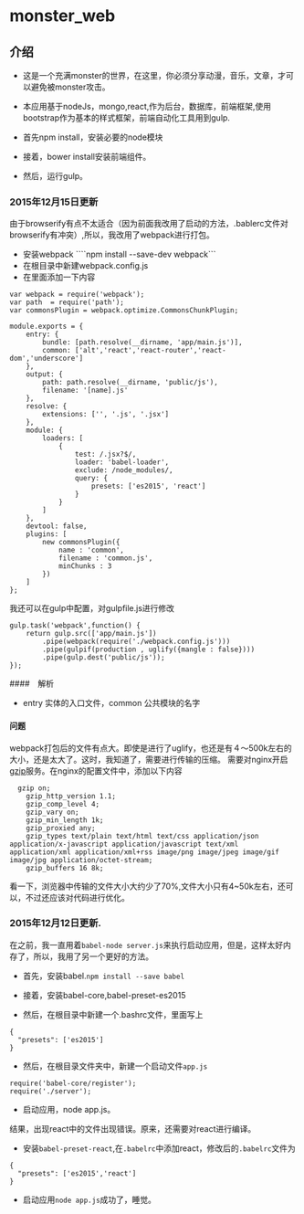 # monster_web

## 介绍

- 这是一个充满monster的世界，在这里，你必须分享动漫，音乐，文章，才可以避免被monster攻击。

- 本应用基于nodeJs，mongo,react,作为后台，数据库，前端框架,使用bootstrap作为基本的样式框架，前端自动化工具用到gulp.

- 首先npm install，安装必要的node模块

- 接着，bower install安装前端组件。

- 然后，运行gulp。

### 2015年12月15日更新　　
由于browserify有点不太适合（因为前面我改用了启动的方法，.bablerc文件对browserify有冲突）,所以，我改用了webpack进行打包。　
- 安装webpack ````npm install --save-dev webpack```  
- 在根目录中新建webpack.config.js  
- 在里面添加一下内容　　
```[javascript]
var webpack = require('webpack');
var path  = require('path');
var commonsPlugin = webpack.optimize.CommonsChunkPlugin;

module.exports = {
    entry: {
        bundle: [path.resolve(__dirname, 'app/main.js')],
        common: ['alt','react','react-router','react-dom','underscore']
    },
    output: {
        path: path.resolve(__dirname, 'public/js'),
        filename: '[name].js'
    },
    resolve: {
        extensions: ['', '.js', '.jsx']
    },
    module: {
        loaders: [
            {
                test: /.jsx?$/,
                loader: 'babel-loader',
                exclude: /node_modules/,
                query: {
                    presets: ['es2015', 'react']
                }
            }
        ]
    },
    devtool: false,
    plugins: [
        new commonsPlugin({
            name : 'common',
            filename : 'common.js',
            minChunks : 3
        })
    ]
};
```  


我还可以在gulp中配置，对gulpfile.js进行修改　

```[javascript]
gulp.task('webpack',function() {
    return gulp.src(['app/main.js'])
        .pipe(webpack(require('./webpack.config.js')))
        .pipe(gulpif(production , uglify({mangle : false})))
        .pipe(gulp.dest('public/js'));
});
```

####　解析　　
- entry 实体的入口文件，common 公共模块的名字　　

#### 问题　　
webpack打包后的文件有点大。即使是进行了uglify，也还是有４～500k左右的大小，还是太大了。这时，我知道了，需要进行传输的压缩。
需要对nginx开启[gzip](http://nginx.org/en/docs/http/ngx_http_gzip_module.html)服务。在nginx的配置文件中，添加以下内容　
```
  gzip on; 
	gzip_http_version 1.1;
	gzip_comp_level 4; 
	gzip_vary on; 
	gzip_min_length 1k; 
	gzip_proxied any; 
	gzip_types text/plain text/html text/css application/json application/x-javascript application/javascript text/xml application/xml application/xml+rss image/png image/jpeg image/gif image/jpg application/octet-stream; 
	gzip_buffers 16 8k;
```  
看一下，浏览器中传输的文件大小大约少了70%,文件大小只有4~50k左右，还可以，不过还应该对代码进行优化。　　


### 2015年12月12日更新.  

在之前，我一直用着```babel-node server.js```来执行启动应用，但是，这样太好内存了，所以，我用了另一个更好的方法。　　

- 首先，安装babel.```npm install --save babel```  

- 接着，安装babel-core,babel-preset-es2015  

- 然后，在根目录中新建一个.bashrc文件，里面写上  

```[javascript] 
{
  "presets": ['es2015']
}
```  

- 然后，在根目录文件夹中，新建一个启动文件```app.js```  
```[javascript]
require('babel-core/register');
require('./server');
```  

- 启动应用，node app.js。　

结果，出现react中的文件出现错误。原来，还需要对react进行编译。　　

- 安装```babel-preset-react```,在```.babelrc```中添加react，修改后的```.babelrc```文件为
```[javascript]
{
  "presets": ['es2015','react']
}
```  

- 启动应用```node app.js```成功了，睡觉。
